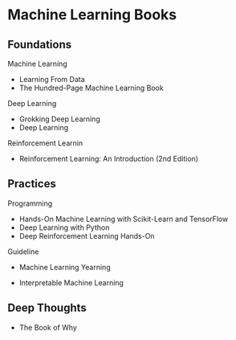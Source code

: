 # Machine Learning Books

## Foundations

Machine Learning

- Learning From Data
- The Hundred-Page Machine Learning Book

Deep Learning

- Grokking Deep Learning
- Deep Learning

Reinforcement Learnin

- Reinforcement Learning: An Introduction (2nd Edition)




## Practices

Programming

- Hands-On Machine Learning with Scikit-Learn and TensorFlow
- Deep Learning with Python
- Deep Reinforcement Learning Hands-On

Guideline

- Machine Learning Yearning

- Interpretable Machine Learning

  

## Deep Thoughts

- The Book of Why




